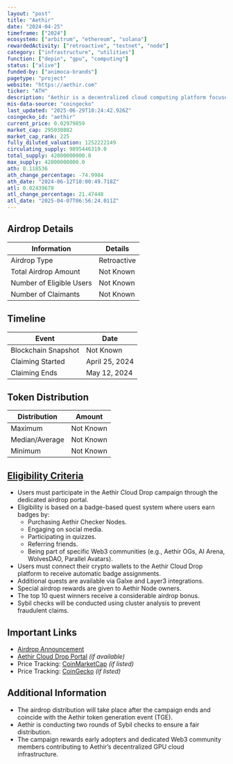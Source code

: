 ```yaml
---
layout: "post"
title: "Aethir"
date: "2024-04-25"
timeframe: ["2024"]
ecosystem: ["arbitrum", "ethereum", "solana"]
rewardedActivity: ["retroactive", "testnet", "node"]
category: ["infrastructure", "utilities"]
function: ["depin", "gpu", "computing"]
status: ["alive"]
funded-by: ["animoca-brands"]
pagetype: "project"
website: "https://aethir.com"
ticker: "ATH"
description: "Aethir is a decentralized cloud computing platform focused on GPU cloud infrastructure, supporting gaming and AI applications."
mis-data-source: "coingecko"
last_updated: "2025-06-29T18:24:42.926Z"
coingecko_id: "aethir"
current_price: 0.02979859
market_cap: 295030882
market_cap_rank: 225
fully_diluted_valuation: 1252222149
circulating_supply: 9895446319.0
total_supply: 42000000000.0
max_supply: 42000000000.0
ath: 0.118536
ath_change_percentage: -74.9984
ath_date: "2024-06-12T10:00:49.718Z"
atl: 0.02439678
atl_change_percentage: 21.47448
atl_date: "2025-04-07T06:56:24.011Z"
---
```


## Airdrop Details

| Information              | Details     |
| ------------------------ | ----------- |
| Airdrop Type             | Retroactive |
| Total Airdrop Amount     | Not Known   |
| Number of Eligible Users | Not Known   |
| Number of Claimants      | Not Known   |

## Timeline

| Event               | Date           |
| ------------------- | -------------- |
| Blockchain Snapshot | Not Known      |
| Claiming Started    | April 25, 2024 |
| Claiming Ends       | May 12, 2024   |

## Token Distribution

| Distribution   | Amount    |
| -------------- | --------- |
| Maximum        | Not Known |
| Median/Average | Not Known |
| Minimum        | Not Known |

## [Eligibility Criteria](https://blog.aethir.com/blog-posts/aethir-cloud-drop-is-here-dont-miss-out)

- Users must participate in the Aethir Cloud Drop campaign through the dedicated airdrop portal.
- Eligibility is based on a badge-based quest system where users earn badges by:
  - Purchasing Aethir Checker Nodes.
  - Engaging on social media.
  - Participating in quizzes.
  - Referring friends.
  - Being part of specific Web3 communities (e.g., Aethir OGs, AI Arena, WolvesDAO, Parallel Avatars).
- Users must connect their crypto wallets to the Aethir Cloud Drop platform to receive automatic badge assignments.
- Additional quests are available via Galxe and Layer3 integrations.
- Special airdrop rewards are given to Aethir Node owners.
- The top 10 quest winners receive a considerable airdrop bonus.
- Sybil checks will be conducted using cluster analysis to prevent fraudulent claims.

## Important Links

- [Airdrop Announcement](https://blog.aethir.com/blog-posts/aethir-cloud-drop-is-here-dont-miss-out)
- [Aethir Cloud Drop Portal](https://aethir.com) _(if available)_
- Price Tracking: [CoinMarketCap](https://coinmarketcap.com/currencies/aethir) _(if listed)_
- Price Tracking: [CoinGecko](https://www.coingecko.com/en/coins/aethir) _(if listed)_

## Additional Information

- The airdrop distribution will take place after the campaign ends and coincide with the Aethir token generation event (TGE).
- Aethir is conducting two rounds of Sybil checks to ensure a fair distribution.
- The campaign rewards early adopters and dedicated Web3 community members contributing to Aethir’s decentralized GPU cloud infrastructure.